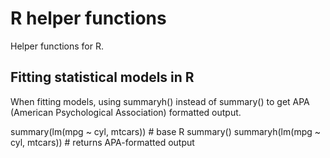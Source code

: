 # R helper functions

Helper functions for R.

## Fitting statistical models in R

When fitting models, using summaryh() instead of summary() to get APA (American Psychological Association) formatted output.

summary(lm(mpg ~ cyl, mtcars)) # base R summary()
summaryh(lm(mpg ~ cyl, mtcars)) # returns APA-formatted output
